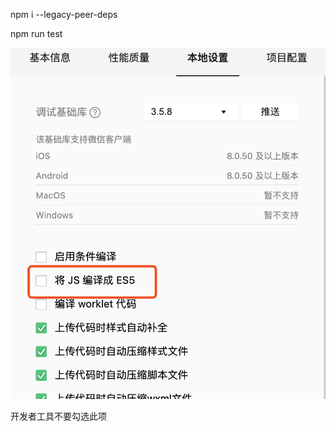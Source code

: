 npm i --legacy-peer-deps

npm run test

![1726707134625](images/README/1726707134625.png)

开发者工具不要勾选此项
